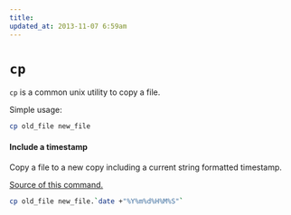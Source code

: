 ```yaml
---
title:
updated_at: 2013-11-07 6:59am
---
```


# `cp`

`cp` is a common unix utility to copy a file. 

Simple usage: 

```bash
cp old_file new_file
```


#### Include a timestamp

Copy a file to a new copy including a current string formatted timestamp.

[Source of this command.](http://www.unix.com/unix-dummies-questions-answers/16395-renaming-files-have-date-time-filename.html)

```bash
cp old_file new_file.`date +"%Y%m%d%H%M%S"`
```
